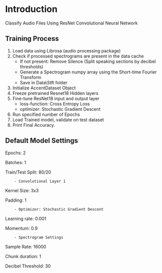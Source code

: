 # Introduction

Classify Audio Files Using ResNet Convolutional Neural Network

## Training Process

1. Load data using Librosa (audio processing package)
2. Check if processed spectrograms are present in the data cache
    - If not present: Remove Silence (Split speaking sections by decibel thresholds)
    - Generate a Spectrogram numpy array using the Short-time Fourier Transform
    - Save in Data\Stft folder
3. Initialize AccentDataset Object
4. Freeze pretrained Resnet18 Hidden layers
5. Fine-tune ResNet18 input and output layer
    - loss-function: Cross Entropy Loss
    - optimizer: Stochastic Gradient Descent
6. Run specified number of Epochs
7. Load Trained model, validate on test dataset
8. Print Final Accuracy.

## Default Model Settings

Epochs: 2

Batches: 1 

Train/Test Split: 80/20

        - Convolutional Layer 1
        
Kernel Size: 3x3

Padding: 1

        - Optimizer: Stochastic Gradient Descent
        
Learning rate: 0.001

Momentum: 0.9

        - Spectrogram Settings
        
Sample Rate: 16000 

Chunk duration: 1 

Decibel Threshold: 30 


